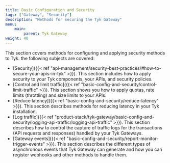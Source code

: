 ```yaml
---
title: Basic Configuration and Security
tags: ["Gateway", "Security"]
description: "Methods for securing the Tyk Gateway"
menu:
    main:
        parent: Tyk Gateway
weight: 40
---
```



This section covers methods for configuring and applying security methods to Tyk. the following subjects are covered:

- [Security]({{< ref "api-management/security-best-practices/#how-to-secure-your-apis-in-tyk" >}}). This section includes how to apply security to your Tyk components, your APIs, and security policies.
- [Control and limit traffic]({{< ref "basic-config-and-security/control-limit-traffic" >}}). This section shows you how to apply quotas, rate limits (throttling) and size limits to your APIs.
- [Reduce latency]({{< ref "basic-config-and-security/reduce-latency" >}}). This section describes methods for reducing latency in your Tyk installation.
- [Log traffic]({{< ref "product-stack/tyk-gateway/basic-config-and-security/logging-api-traffic/logging-api-traffic" >}}). This section describes how to control the capture of traffic logs for the transactions (API requests and responses) handled by your Tyk Gateways.
- [Gateway events]({{< ref "basic-config-and-security/report-monitor-trigger-events" >}}). This section describes the different types of asynchronous events that Tyk Gateway can generate and how you can register webhooks and other methods to handle them.
